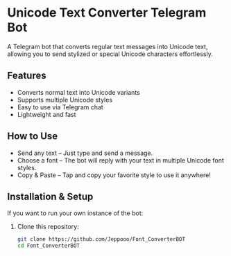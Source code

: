 # Unicode Text Converter Telegram Bot

A Telegram bot that converts regular text messages into Unicode text, allowing you to send stylized or special Unicode characters effortlessly.

## Features

- Converts normal text into Unicode variants
- Supports multiple Unicode styles
- Easy to use via Telegram chat
- Lightweight and fast

## How to Use

- Send any text – Just type and send a message.
- Choose a font – The bot will reply with your text in multiple Unicode font styles.
- Copy & Paste – Tap and copy your favorite style to use it anywhere!

## Installation & Setup

If you want to run your own instance of the bot:

1. Clone this repository:
   ```bash
   git clone https://github.com/Jeppooo/Font_ConverterBOT
   cd Font_ConverterBOT
